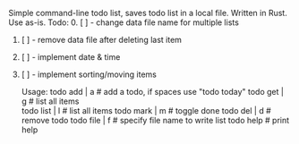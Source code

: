 Simple command-line todo list, saves todo list in a local file. 
Written in Rust.
Use as-is. Todo:
0. [ ] - change data file name for multiple lists
1. [ ] - remove data file after deleting last item
2. [ ] - implement date & time
3. [ ] - implement sorting/moving items

    Usage:
        todo add  | a   <name>  # add a todo, if spaces use "todo today"
        todo get  | g           # list all items  
        todo list | l           # list all items
        todo mark | m   <num>   # toggle done
        todo del  | d   <num>   # remove todo
        todo file | f   <name>  # specify file name to write list
        todo help               # print help
    
